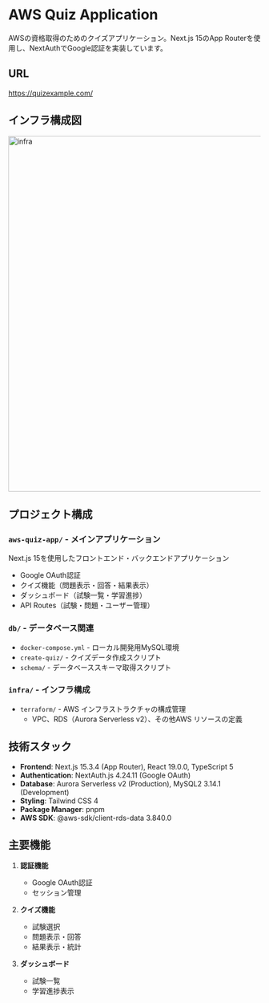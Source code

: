 # AWS Quiz Application

AWSの資格取得のためのクイズアプリケーション。Next.js 15のApp Routerを使用し、NextAuthでGoogle認証を実装しています。

## URL
https://quizexample.com/

## インフラ構成図
<img width="953" height="709" alt="infra" src="https://github.com/user-attachments/assets/de1c0f93-146e-4228-869b-8cf052224777" />

## プロジェクト構成

### `aws-quiz-app/` - メインアプリケーション
Next.js 15を使用したフロントエンド・バックエンドアプリケーション
- Google OAuth認証
- クイズ機能（問題表示・回答・結果表示）
- ダッシュボード（試験一覧・学習進捗）
- API Routes（試験・問題・ユーザー管理）

### `db/` - データベース関連
- `docker-compose.yml` - ローカル開発用MySQL環境
- `create-quiz/` - クイズデータ作成スクリプト
- `schema/` - データベーススキーマ取得スクリプト

### `infra/` - インフラ構成
- `terraform/` - AWS インフラストラクチャの構成管理
  - VPC、RDS（Aurora Serverless v2）、その他AWS リソースの定義

## 技術スタック

- **Frontend**: Next.js 15.3.4 (App Router), React 19.0.0, TypeScript 5
- **Authentication**: NextAuth.js 4.24.11 (Google OAuth)
- **Database**: Aurora Serverless v2 (Production), MySQL2 3.14.1 (Development)
- **Styling**: Tailwind CSS 4
- **Package Manager**: pnpm
- **AWS SDK**: @aws-sdk/client-rds-data 3.840.0

## 主要機能

1. **認証機能**
   - Google OAuth認証
   - セッション管理

2. **クイズ機能**
   - 試験選択
   - 問題表示・回答
   - 結果表示・統計

3. **ダッシュボード**
   - 試験一覧
   - 学習進捗表示
